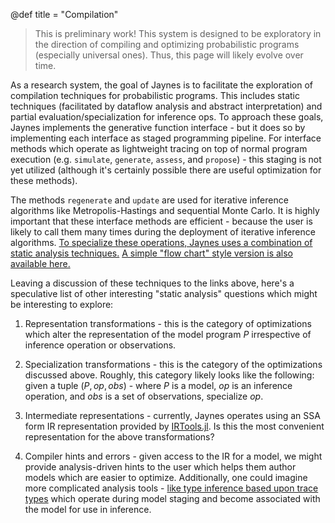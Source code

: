 @def title = "Compilation"

> This is preliminary work! This system is designed to be exploratory in the direction of compiling and optimizing probabilistic programs (especially universal ones). Thus, this page will likely evolve over time.

As a research system, the goal of Jaynes is to facilitate the exploration of compilation techniques for probabilistic programs. This includes static techniques (facilitated by dataflow analysis and abstract interpretation) and partial evaluation/specialization for inference ops. To approach these goals, Jaynes implements the generative function interface - but it does so by implementing each interface as staged programming pipeline. For interface methods which operate as lightweight tracing on top of normal program execution (e.g. `simulate`, `generate`, `assess`, and `propose`) - this staging is not yet utilized (although it's certainly possible there are useful optimization for these methods).

The methods `regenerate` and `update` are used for iterative inference algorithms like Metropolis-Hastings and sequential Monte Carlo. It is highly important that these interface methods are efficient - because the user is likely to call them many times during the deployment of iterative inference algorithms. [To specialize these operations, Jaynes uses a combination of static analysis techniques.](https://femtomc.github.io/mrb_dynamic_specialization.pdf) [A simple "flow chart" style version is also available here.](https://femtomc.github.io/mrb_dynamic_specialization_prez.pdf)

Leaving a discussion of these techniques to the links above, here's a speculative list of other interesting "static analysis" questions which might be interesting to explore:

1. Representation transformations - this is the category of optimizations which alter the representation of the model program $P$ irrespective of inference operation or observations.

2. Specialization transformations - this is the category of the optimizations discussed above. Roughly, this category likely looks like the following: given a tuple $(P, op, obs)$ - where $P$ is a model, $op$ is an inference operation, and $obs$ is a set of observations, specialize $op$.

3. Intermediate representations - currently, Jaynes operates using an SSA form IR representation provided by [IRTools.jl](https://github.com/FluxML/IRTools.jl). Is this the most convenient representation for the above transformations?

4. Compiler hints and errors - given access to the IR for a model, we might provide analysis-driven hints to the user which helps them author models which are easier to optimize. Additionally, one could imagine more complicated analysis tools - [like type inference based upon trace types](https://dl.acm.org/doi/10.1145/3371087) which operate during model staging and become associated with the model for use in inference.
